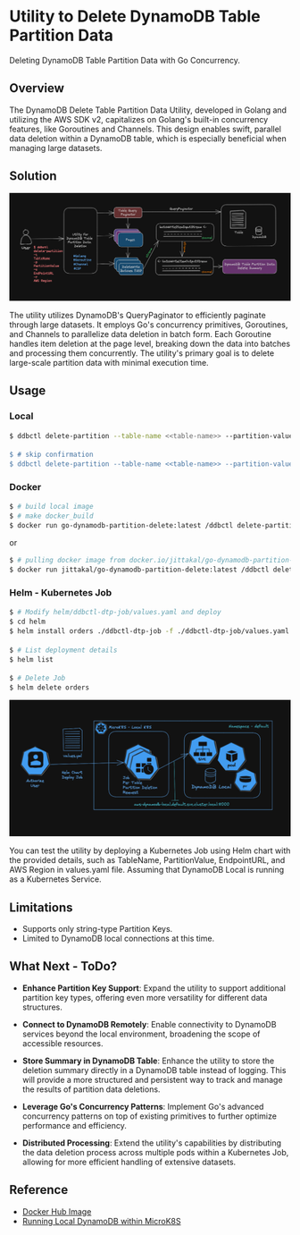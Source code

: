 # Utility to Delete DynamoDB Table Partition Data

Deleting DynamoDB Table Partition Data with Go Concurrency.

## Overview

The DynamoDB Delete Table Partition Data Utility, developed in Golang and utilizing the AWS SDK v2, capitalizes on Golang's built-in concurrency features, like Goroutines and Channels. This design enables swift, parallel data deletion within a DynamoDB table, which is especially beneficial when managing large datasets. 

## Solution

![ddbctl](./docs/images/ddbctl-delete-partition.png "DynamoDB Table Partition Data Deleter")

The utility utilizes DynamoDB's QueryPaginator to efficiently paginate through large datasets. It employs Go's concurrency primitives, Goroutines, and Channels to parallelize data deletion in batch form. Each Goroutine handles item deletion at the page level, breaking down the data into batches and processing them concurrently. The utility's primary goal is to delete large-scale partition data with minimal execution time.

## Usage 

### Local

```bash
$ ddbctl delete-partition --table-name <<table-name>> --partition-value <<partition-value>> --endpoint-url <<optional-endpoint-url> --region <<optional-aws-region>>

$ # skip confirmation
$ ddbctl delete-partition --table-name <<table-name>> --partition-value <<partition-value>> --endpoint-url <<optional-endpoint-url> --region <<optional-aws-region>> --skip-confirmation
```

### Docker

```bash
$ # build local image
$ # make docker_build
$ docker run go-dynamodb-partition-delete:latest /ddbctl delete-partition -t Orders -p A -e http://192.168.0.139:8080 -r us-east-1 -s
```

or

```bash
$ # pulling docker image from docker.io/jittakal/go-dynamodb-partition-delete:latest
$ docker run jittakal/go-dynamodb-partition-delete:latest /ddbctl delete-partition -t Orders -p A -e http://192.168.0.139:8080 -r us-east-1 -s
```

### Helm - Kubernetes Job

```bash
$ # Modify helm/ddbctl-dtp-job/values.yaml and deploy
$ cd helm
$ helm install orders ./ddbctl-dtp-job -f ./ddbctl-dtp-job/values.yaml

$ # List deployment details
$ helm list

$ # Delete Job
$ helm delete orders
```

![ddbctl](./docs/images/ddbctl-local-k8s-test.png "DynamoDB Table Partition Data Deleter")

You can test the utility by deploying a Kubernetes Job using Helm chart with the provided details, such as TableName, PartitionValue, EndpointURL, and AWS Region in values.yaml file. Assuming that DynamoDB Local is running as a Kubernetes Service.

## Limitations

- Supports only string-type Partition Keys.
- Limited to DynamoDB local connections at this time.

## What Next - ToDo?

- **Enhance Partition Key Support**: Expand the utility to support additional partition key types, offering even more versatility for different data structures.

- **Connect to DynamoDB Remotely**: Enable connectivity to DynamoDB services beyond the local environment, broadening the scope of accessible resources.

- **Store Summary in DynamoDB Table**: Enhance the utility to store the deletion summary directly in a DynamoDB table instead of logging. This will provide a more structured and persistent way to track and manage the results of partition data deletions.

- **Leverage Go's Concurrency Patterns**: Implement Go's advanced concurrency patterns on top of existing primitives to further optimize performance and efficiency.

- **Distributed Processing**: Extend the utility's capabilities by distributing the data deletion process across multiple pods within a Kubernetes Job, allowing for more efficient handling of extensive datasets.

## Reference

- [Docker Hub Image](https://hub.docker.com/repository/docker/jittakal/go-dynamodb-partition-delete/general)
- [Running Local DynamoDB within MicroK8S](https://medium.com/@jittakal/running-dynamodb-local-within-microk8s-a-step-by-step-guide-with-sample-code-38aac0aea803)